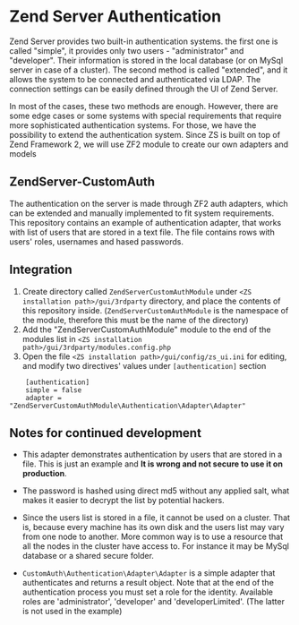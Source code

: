 # Zend Server Authentication

Zend Server provides two built-in authentication systems. the first one is called "simple", it provides
only two users - "administrator" and "developer". Their information is stored in the local database 
(or on MySql server in case of a cluster). The second method is called "extended", and it allows the 
system to be connected and authenticated via LDAP. The connection settings can be easily defined through 
the UI of Zend Server.

In most of the cases, these two methods are enough. However, there are some edge cases or some systems with special 
requirements that require more sophisticated authentication systems. For those, we have the possibility to extend 
the authentication system. Since ZS is built on top of Zend Framework 2, we will use ZF2 module to create our
own adapters and models

## ZendServer-CustomAuth

The authentication on the server is made through ZF2 auth adapters, which can be extended and manually implemented to fit system requirements. 
This repository contains an example of authentication adapter, that works with list of users that are stored in a text file. The file contains rows 
with users' roles, usernames and hased passwords.


## Integration

1. Create directory called `ZendServerCustomAuthModule` under `<ZS installation path>/gui/3rdparty` directory, and place the contents of this repository inside.
(`ZendServerCustomAuthModule` is the namespace of the module, therefore this must be the name of the directory)
2. Add the "ZendServerCustomAuthModule" module to the end of the modules list in `<ZS installation path>/gui/3rdparty/modules.config.php`
3. Open the file `<ZS installation path>/gui/config/zs_ui.ini` for editing, and modify two directives' values under `[authentication]` section

```
    [authentication]
    simple = false
    adapter = "ZendServerCustomAuthModule\Authentication\Adapter\Adapter"
```

Notes for continued development
-------------------------------

* This adapter demonstrates authentication by users that are stored in a file. This is just an example and **It is wrong and not secure to 
use it on production**. 

* The password is hashed using direct md5 without any applied salt, what makes it easier to decrypt the list by potential hackers.

* Since the users list is stored in a file, it cannot be used on a cluster. That is, because every machine has its own disk and the users list may vary from 
one node to another. More common way is to use a resource that all the nodes in the cluster have access to. For instance it may be MySql database 
or a shared secure folder.

* `CustomAuth\Authentication\Adapter\Adapter` is a simple adapter that authenticates and returns a result object.
Note that at the end of the authentication process you must set a role for the identity. Available roles are 'administrator', 'developer' and 'developerLimited'.
(The latter is not used in the example)
